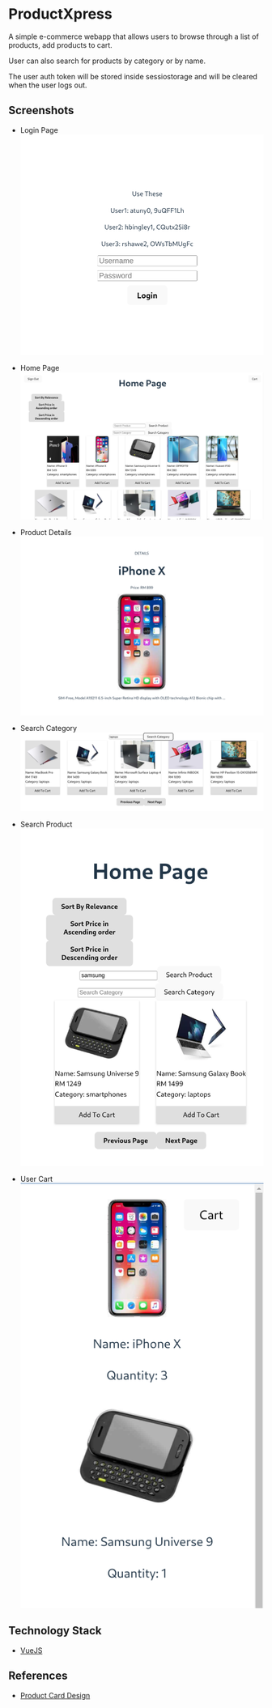 # ProductXpress

A simple e-commerce webapp that allows users to browse through a list of products, add products to cart.

User can also search for products by category or by name.

The user auth token will be stored inside sessiostorage and will be cleared when the user logs out.

## Screenshots

- Login Page
![LoginPageScreenShot](https://github.com/tan-dong-yu-0/auronex-intern-assessment/blob/master/Q2/client/public/loginpage.png)

- Home Page
![HomePageScreenShot](https://github.com/tan-dong-yu-0/auronex-intern-assessment/blob/master/Q2/client/public/homepage.png)

- Product Details
![ProductDetailsScreenShot](https://github.com/tan-dong-yu-0/auronex-intern-assessment/blob/master/Q2/client/public/productdetails.png)

- Search Category
![SearchCategoryScreenShot](https://github.com/tan-dong-yu-0/auronex-intern-assessment/blob/master/Q2/client/public/searchcategory.png)

- Search Product
![SearchProductScreenShot](https://github.com/tan-dong-yu-0/auronex-intern-assessment/blob/master/Q2/client/public/searchproduct.png)

- User Cart
![UserCartScreenShot](https://github.com/tan-dong-yu-0/auronex-intern-assessment/blob/master/Q2/client/public/usercart.png)

## Technology Stack

- [VueJS](https://vuejs.org/)

## References

- [Product Card Design](https://www.w3schools.com/howto/howto_css_product_card.asp)